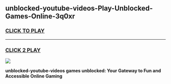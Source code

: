 
## unblocked-youtube-videos-Play-Unblocked-Games-Online-3q0xr
<h3>
<a href="https://premium76.site?title=unblocked-youtube-videos&ref=24A">CLICK TO PLAY</a></h3>
<hr>

<h3>
<a href="https://premium76.site?title=unblocked-youtube-videos&ref=24A">CLICK 2 PLAY</a>
  
</h3>

<a href="https://premium76.site?title=unblocked-youtube-videos&ref=24A"><img src="https://clearcache.store/games.png"></a>


**unblocked-youtube-videos games unblocked: Your Gateway to Fun and Accessible Online Gaming**
